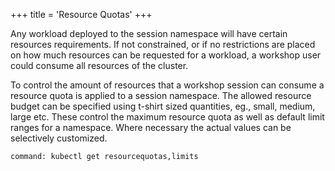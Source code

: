 +++
title = 'Resource Quotas'
+++

Any workload deployed to the session namespace will have certain resources
requirements. If not constrained, or if no restrictions are placed on how much
resources can be requested for a workload, a workshop user could consume all
resources of the cluster.

To control the amount of resources that a workshop session can consume a
resource quota is applied to a session namespace. The allowed resource budget
can be specified using t-shirt sized quantities, eg., small, medium, large etc.
These control the maximum resource quota as well as default limit ranges for a
namespace. Where necessary the actual values can be selectively customized.

```terminal:execute
command: kubectl get resourcequotas,limits
```
